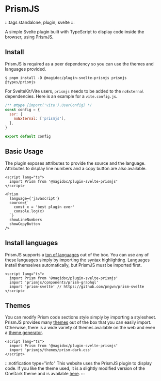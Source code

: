# PrismJS

:::tags
standalone, plugin, svelte
:::

A simple Svelte plugin built with TypeScript to display code inside the browser, using [PrismJS](https://www.npmjs.com/package/prismjs).

## Install

PrismJS is required as a peer dependency so you can use the themes and languages provided.

```shell-session
$ pnpm install -D @magidoc/plugin-svelte-prismjs prismjs @types/prismjs
```

For SvelteKit/Vite users, `prismjs` needs to be added to the `noExternal` dependencies. Here is an example for a `vite.config.js`.

```javascript
/** @type {import('vite').UserConfig} */
const config = {
  ssr: {
    noExternal: ['prismjs'],
  },
}

export default config
```

## Basic Usage

The plugin exposes attributes to provide the source and the language. Attributes to display line numbers and a copy button are also available.

```svelte
<script lang="ts">
  import Prism from '@magidoc/plugin-svelte-prismjs'
</script>

<Prism
  language={'javascript'}
  source={`
    const x = 'best plugin ever'
    console.log(x)
  `}
  showLineNumbers
  showCopyButton
/>
```

## Install languages

PrismJS supports a [ton of languages](https://prismjs.com/#supported-languages) out of the box. You can use any of these languages simply by importing the syntax highlighting. Languages install themselves automatically, but PrismJS must be imported first.

```svelte
<script lang="ts">
  import Prism from '@magidoc/plugin-svelte-prismjs'
  import 'prismjs/components/prism-graphql'
  import 'prism-svelte' // https://github.com/pngwn/prism-svelte
</script>
```

## Themes

You can modify Prism code sections style simply by importing a stylesheet. PrismJS provides many [themes](https://github.com/PrismJS/prism/tree/master/themes) out of the box that you can easily import. Otherwise, there is a wide variety of themes available on the web and even a [theme generator](https://k88hudson.github.io/syntax-highlighting-theme-generator/www/).

```svelte
<script lang="ts">
  import Prism from '@magidoc/plugin-svelte-prismjs'
  import 'prismjs/themes/prism-dark.css'
</script>
```

:::notification type="info"
This website uses the PrismJS plugin to display code. If you like the theme used, it is a slightly modified version of the OneDark theme and is available [here](https://github.com/magidoc-org/magidoc/blob/main/packages/starters/carbon-multi-page/src/prism-theme.css).
:::
